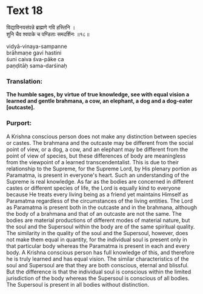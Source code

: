 # Text 18

विद्याविनयसंपन्ने ब्राह्मणे गवि हस्तिनि ।  
शुनि चैव श्वपाके च पण्डिताः समदर्शिनः ॥१८॥

vidyā-vinaya-sampanne  
brāhmaṇe gavi hastini  
śuni caiva śva-pāke ca  
paṇḍitāḥ sama-darśinaḥ



### Translation:

**The humble sages, by virtue of true knowledge, see with equal vision a learned and gentle brahmana, a cow, an elephant, a dog and a dog-eater [outcaste].**

### Purport:

A Krishna conscious person does not make any distinction between species or castes. The brahmana and the outcaste may be different from the social point of view, or a dog, a cow, and an elephant may be different from the point of view of species, but these differences of body are meaningless from the viewpoint of a learned transcendentalist. This is due to their relationship to the Supreme, for the Supreme Lord, by His plenary portion as Paramatma, is present in everyone's heart. Such an understanding of the Supreme is real knowledge. As far as the bodies are concerned in different castes or different species of life, the Lord is equally kind to everyone because He treats every living being as a friend yet maintains Himself as Paramatma regardless of the circumstances of the living entities. The Lord as Paramatma is present both in the outcaste and in the brahmana, although the body of a brahmana and that of an outcaste are not the same. The bodies are material productions of different modes of material nature, but the soul and the Supersoul within the body are of the same spiritual quality. The similarity in the quality of the soul and the Supersoul, however, does not make them equal in quantity, for the individual soul is present only in that particular body whereas the Paramatma is present in each and every body. A Krishna conscious person has full knowledge of this, and therefore he is truly learned and has equal vision. The similar characteristics of the soul and Supersoul are that they are both conscious, eternal and blissful. But the difference is that the individual soul is conscious within the limited jurisdiction of the body whereas the Supersoul is conscious of all bodies. The Supersoul is present in all bodies without distinction.
